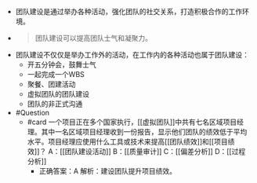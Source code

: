 - 团队建设是通过举办各种活动，强化团队的社交关系，打造积极合作的工作环境。
- > 团队建设可以提高团队士气和凝聚力。
- 团队建设不仅仅是举办工作外的活动，在工作内的各种活动也属于团队建设：
	- 开五分钟会，鼓舞士气
	- 一起完成一个WBS
	- 聚餐、团建活动
	- 虚拟团队的团队建设
	- 团队的非正式沟通
- #Question
	- #card 一个项目正在多个国家执行，[[虚拟团队]]中共有七名区域项目经理。其中一名区域项目经理收到一份报告，显示他们团队的绩效低于平均水平。项目经理应使用什么工具或技术来提高[[团队绩效]]和[[项目绩效]]？
	   A：[[团队建设活动]]
	   B：[[质量审计]]
	   C：[[偏差分析]]
	   D：[[过程分析]]
		- 正确答案：A
		  解析：建设团队提升项目绩效。